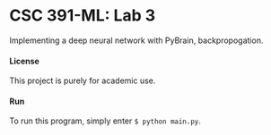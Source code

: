 # CSC 391-ML: Lab 3
Implementing a deep neural network with PyBrain, backpropogation.

#### License
This project is purely for academic use.

#### Run
To run this program, simply enter `$ python main.py`.
